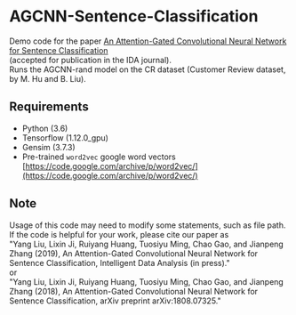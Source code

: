 # AGCNN-Sentence-Classification
Demo code for the paper [An Attention-Gated Convolutional Neural Network for Sentence Classification](https://arxiv.org/abs/1808.07325) <br>
(accepted for publication in the IDA journal).<br>
Runs the AGCNN-rand model on the CR dataset (Customer Review dataset, by M. Hu and B. Liu).

## Requirements
* Python     (3.6)
* Tensorflow (1.12.0_gpu)
* Gensim     (3.7.3)
* Pre-trained `word2vec` google word vectors 
[https://code.google.com/archive/p/word2vec/](https://code.google.com/archive/p/word2vec/)

## Note
Usage of this code may need to modify some statements, such as file path.<br>
If the code is helpful for your work, please cite our paper as <br>
"Yang Liu, Lixin Ji, Ruiyang Huang, Tuosiyu Ming, Chao Gao, and Jianpeng Zhang (2019), An Attention-Gated Convolutional Neural Network for Sentence Classification, Intelligent Data Analysis (in press)."<br>
or<br>
"Yang Liu, Lixin Ji, Ruiyang Huang, Tuosiyu Ming, Chao Gao, and Jianpeng Zhang (2018), An Attention-Gated Convolutional Neural Network for Sentence Classification, arXiv preprint arXiv:1808.07325."<br>
